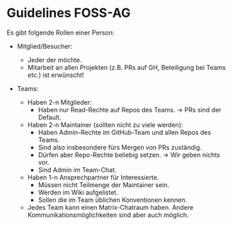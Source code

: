 # Guidelines FOSS-AG

Es gibt folgende Rollen einer Person:

- Mitglied/Besucher:
  - Jeder der möchte.
  - Mitarbeit an allen Projekten (z.B. PRs auf GH, Beteiligung bei Teams etc.) ist erwünscht!

- Teams:
  - Haben 2-n Mitglieder:
    - Haben nur Read-Rechte auf Repos des Teams. -> PRs sind der Default.
  - Haben 2-n Maintainer (sollten nicht zu viele werden):
    - Haben Admin-Rechte im GitHub-Team und allen Repos des Teams.
    - Sind also insbesondere fürs Mergen von PRs zuständig.
    - Dürfen aber Repo-Rechte beliebig setzen. -> Wir geben nichts vor.
    - Sind Admin im Team-Chat.
  - Haben 1-n Ansprechpartner für Interessierte.
    - Müssen nicht Teilmenge der Maintainer sein.
    - Werden im Wiki aufgelistet.
    - Sollen die im Team üblichen Konventionen kennen.
  - Jedes Team kann einen Matrix-Chatraum haben. Andere Kommunikationsmöglichkeiten sind aber auch möglich.

